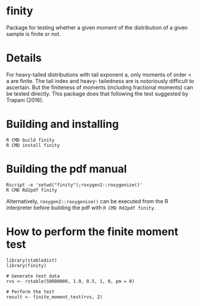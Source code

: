 # finity

Package for testing whether a given moment of the distribution of a given sample is finite or not.

# Details

For heavy-tailed distributions with tail exponent a, only moments of order < a are finite. The tail
index and heavy- tailedness are is notoriously difficult to ascertain. But the finiteness of moments
(including fractional moments) can be tested directly. This package does that following the test
suggested by Trapani (2016).

# Building and installing

```
R CMD build finity
R CMD install finity
```

# Building the pdf manual

```
Rscript -e 'setwd("finity");roxygen2::roxygenize()'
R CMD Rd2pdf finity
```

Alternatively, ```roxygen2::roxygenise()``` can be executed from the R interpreter before building the pdf with ```R CMD Rd2pdf finity```.

# How to perform the finite moment test

```
library(stabledist)
library(finity)

# Generate test data
rvs <- rstable(50000000, 1.9, 0.5, 1, 0, pm = 0)

# Perform the test
result <- finite_moment_test(rvs, 2)
```
